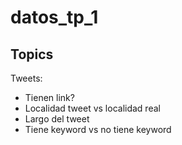 # datos_tp_1

## Topics
Tweets:
 * Tienen link?
 * Localidad tweet vs localidad real
 * Largo del tweet
 * Tiene keyword vs no tiene keyword
  
  

